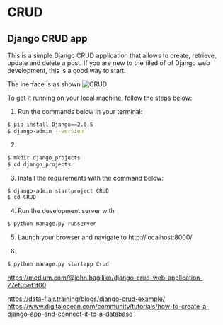# CRUD
## Django CRUD app    

This is a simple Django CRUD application that allows to create, retrieve, update and delete a post. If you are new to the filed of of  Django web development, this is a good way to start.

The inerface is as shown
![CRUD](int_face.png)

To get it running on your local machine, follow the steps below:

1. Run the commands below in your terminal:
```bash
$ pip install Django==2.0.5 
$ django-admin --version 
```
2. 
```bash
$ mkdir django_projects
$ cd django_projects
```
3. Install the requirements with the command below:

```bash
$ django-admin startproject CRUD
$ cd CRUD
```
4. Run the development server with

```bash
$ python manage.py runserver
```

5. Launch your browser and navigate to http://localhost:8000/

6.  
```bash
$ python manage.py startapp Crud
```
https://medium.com/@john.bagiliko/django-crud-web-application-77ef05af1f00  

https://data-flair.training/blogs/django-crud-example/    
https://www.digitalocean.com/community/tutorials/how-to-create-a-django-app-and-connect-it-to-a-database
